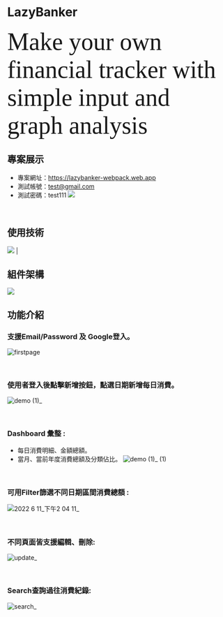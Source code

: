 # LazyBanker
<span style="font-family:Papyrus; font-size:4em;">Make your own financial tracker with simple input and graph analysis</span>
<br/>

## 專案展示
- 專案網址：https://lazybanker-webpack.web.app
- 測試帳號：test@gmail.com
- 測試密碼：test111
![](https://i.imgur.com/JDqOzik.png)
<br/>

## 使用技術
![](https://i.imgur.com/BSrPsTc.png)                                                                                                                         |
<br/>

## 組件架構
![](https://i.imgur.com/D2lFEOz.png)
<br/>

## 功能介紹

### 支援Email/Password 及 Google登入。
![firstpage](https://user-images.githubusercontent.com/94062367/173176235-4c9603e6-7835-4462-ac85-4af3ac82b8a1.png)

<br/>

### 使用者登入後點擊新增按鈕，點選日期新增每日消費。
![demo (1)_](https://user-images.githubusercontent.com/94062367/173174992-2f86b248-d303-4488-89f2-b891c9f1e9c0.gif)

<br/>

### Dashboard 彙整 : 
  * 每日消費明細、金額總額。
  * 當月、當前年度消費總額及分類佔比。
![demo (1)_ (1)](https://user-images.githubusercontent.com/94062367/173175131-3da44568-0429-445b-a1b3-22e888e24748.gif)

<br/>

### 可用Filter篩選不同日期區間消費總額 :
![2022 6 11_下午2 04 11_](https://user-images.githubusercontent.com/94062367/173175967-dad87d46-84b8-4e92-b458-af7dbf78c7d5.gif)

<br/>

### 不同頁面皆支援編輯、刪除:
![update_](https://user-images.githubusercontent.com/94062367/173175802-4f60655a-f618-4558-a2bb-11549b2d7b4c.gif)

<br/>

### Search查詢過往消費紀錄:
![search_](https://user-images.githubusercontent.com/94062367/173176003-4a860845-9e67-4e8a-af2e-18b378b0dd70.gif)

<br/>

